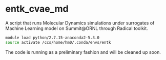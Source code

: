 # entk_cvae_md
A script that runs Molecular Dynamics simulations under surrogates of Machine 
Learning model on Summit@ORNL through Radical toolkit. 

```bash
module load python/2.7.15-anaconda2-5.3.0 
source activate /ccs/home/hm0/.conda/envs/entk
```

The code is running as a preliminary fashion and will be cleaned up soon. 

